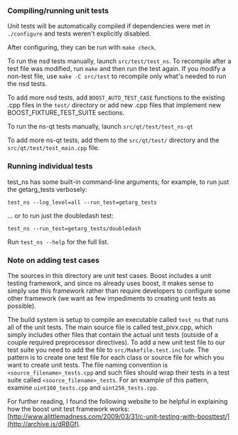 ### Compiling/running unit tests

Unit tests will be automatically compiled if dependencies were met in `./configure`
and tests weren't explicitly disabled.

After configuring, they can be run with `make check`.

To run the nsd tests manually, launch `src/test/test_ns`. To recompile
after a test file was modified, run `make` and then run the test again. If you
modify a non-test file, use `make -C src/test` to recompile only what's needed
to run the nsd tests.

To add more nsd tests, add `BOOST_AUTO_TEST_CASE` functions to the existing
.cpp files in the `test/` directory or add new .cpp files that
implement new BOOST_FIXTURE_TEST_SUITE sections.

To run the ns-qt tests manually, launch `src/qt/test/test_ns-qt`

To add more ns-qt tests, add them to the `src/qt/test/` directory and
the `src/qt/test/test_main.cpp` file.

### Running individual tests

test_ns has some built-in command-line arguments; for
example, to run just the getarg_tests verbosely:

    test_ns --log_level=all --run_test=getarg_tests

... or to run just the doubledash test:

    test_ns --run_test=getarg_tests/doubledash

Run `test_ns --help` for the full list.

### Note on adding test cases

The sources in this directory are unit test cases.  Boost includes a
unit testing framework, and since ns already uses boost, it makes
sense to simply use this framework rather than require developers to
configure some other framework (we want as few impediments to creating
unit tests as possible).

The build system is setup to compile an executable called `test_ns`
that runs all of the unit tests.  The main source file is called
test_pivx.cpp, which simply includes other files that contain the
actual unit tests (outside of a couple required preprocessor
directives). To add a new unit test file to our test suite you need
to add the file to `src/Makefile.test.include`. The pattern is to
create one test file for each class or source file for which you want
to create unit tests.  The file naming convention is
`<source_filename>_tests.cpp` and such files should wrap their tests
in a test suite called `<source_filename>_tests`.  For an example of
this pattern, examine `uint160_tests.cpp` and `uint256_tests.cpp`.

For further reading, I found the following website to be helpful in
explaining how the boost unit test framework works:
[http://www.alittlemadness.com/2009/03/31/c-unit-testing-with-boosttest/](http://archive.is/dRBGf).

